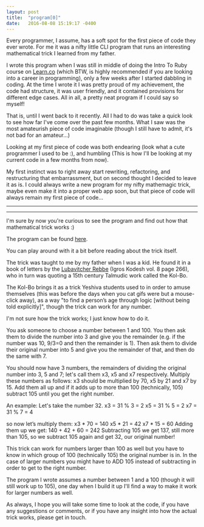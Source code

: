 ```yaml
---
layout: post
title:  "program[0]"
date:   2016-08-08 15:19:17 -0400
---
```



Every programmer, I assume, has a soft spot for the first piece of code they ever wrote. For me it was a nifty little CLI program that runs an interesting mathematical trick I learned from my father. 

I wrote this program when I was still in middle of doing the Intro To Ruby course on [Learn.co](http://learn.co/with/achasveachas) (which BTW, is highly recommended if you are looking into a career in programming), only a few weeks after I started dabbling in coding. At the time I wrote it I was pretty proud of my achievement, the code had structure, it was user friendly, and it contained provisions for different edge cases. All in all, a pretty neat program if I could say so myself!

That is, until I went back to it recently. All I had to do was take a quick look to see how far I've come over the past few months. What I saw was the most amateurish piece of code imaginable (though I still have to admit, it's not bad for an amateur...)

Looking at my first piece of code was both endearing (look what a cute programmer I used to be :), and humbling (This is how I'll be looking at my current code in a few months from now).

My first instinct was to right away start rewriting, refactoring, and restructuring that embarrassment, but on second thought I decided to leave it as is. I could always write a new program for my nifty mathemagic trick, maybe even make it into a proper web app soon, but that piece of code will always remain my first piece of code...




****
----



I'm sure by now you're curious to see the program and find out how that mathematical trick works  :)

The program can be found [here](https://github.com/achasveachas/Igros-math-trick).

You can play around with it a bit before reading about the trick itself.

The trick was taught to me by my father when I was a kid. He found it in a book of letters by the [Lubavitcher Rebbe](https://en.wikipedia.org/wiki/Menachem_Mendel_Schneerson) (Igros Kodesh vol. 8 page 266), who in turn was quoting a 15th century Talmudic work called the Kol-Bo.

The Kol-Bo brings it as a trick Yeshiva students used to in order to amuse themselves (this was before the days when you cat gifs were but a mouse-click away), as a way "to find a person’s age through logic [without being told explicitly]", though the trick can work for any number.

I'm not sure how the trick works; I just know how to do it.

You ask someone to choose a number between 1 and 100. You then ask them to divide the number into 3 and give you the remainder (e.g. if the number was 10, 9/3=0 and then the remainder is 1). Then ask them to divide their original number into 5 and give you the remainder of that, and then do the same with 7. 

You should now have 3 numbers, the remainders of dividing the original number into 3, 5 and 7; let's call them x3, x5 and x7 respectively. Multiply these numbers as follows: x3 should be multiplied by 70, x5 by 21 and x7 by 15. Add them all up and if it adds up to more than 100 (technically, 105) subtract 105 until you get the right number.

An example: Let's take the number 32. 
x3 = 31 % 3 = 2 
x5 = 31 % 5 = 2
x7 = 31 % 7 = 4

so now let’s multiply them:
x3 \* 70 = 140
x5 \* 21 = 42
x7 \* 15 = 60
Adding them up we get:
140 + 42 + 60 = 242
Subtracting 105 we get 137, still more than 105, so we subtract 105 again and get 32, our original number!

This trick can work for numbers larger than 100 as well but you have to know in which group of 100 (technically 105) the original number is in. In the case of larger numbers you might have to ADD 105 instead of subtracting in order to get to the right number.

The program I wrote assumes a number between 1 and a 100 (though it will still work up to 105), one day when I build it up I'll find a way to make it work for larger numbers as well.

As always, I hope you will take some time to look at the code, if you have any suggestions or comments, or if you have any insight into how the actual trick works, please get in touch.

